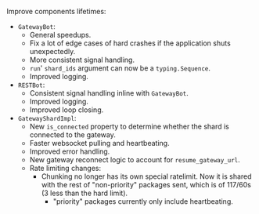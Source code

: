 Improve components lifetimes:
- `GatewayBot`:
  - General speedups.
  - Fix a lot of edge cases of hard crashes if the application shuts unexpectedly.
  - More consistent signal handling.
  - `run`' `shard_ids` argument can now be a `typing.Sequence`.
  - Improved logging.
- `RESTBot`:
  - Consistent signal handling inline with `GatewayBot`.
  - Improved logging.
  - Improved loop closing.
- `GatewayShardImpl`:
  - New `is_connected` property to determine whether the shard is connected to the gateway.
  - Faster websocket pulling and heartbeating.
  - Improved error handling.
  - New gateway reconnect logic to account for `resume_gateway_url`.
  - Rate limiting changes:
    - Chunking no longer has its own special ratelimit. Now it is shared with the rest of
    "non-priority" packages sent, which is of 117/60s (3 less than the hard limit).
      - "priority" packages currently only include heartbeating.
